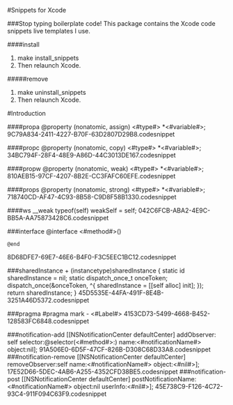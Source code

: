
#Snippets  for Xcode

###Stop typing boilerplate code!This package contains the Xcode code snippets live templates I use.
####install1. make install_snippets2. Then relaunch Xcode.

#####remove
1. make uninstall_snippets
2. Then relaunch Xcode.
<!--#####Snippets path
	~/Library/Developer/Xcode/UserData/CodeSnippets-->

#Introduction
<!--***-->


<!--####mockitoios   

	#define MOCKITO_SHORTHAND
	#import "OCMockitoIOS/OCMockitoIOS.h";
1C2FBA6C-FA44-4408-AE45-F6071D31F4FA.codesnippet  


-->


<!--####setup
	- (void)setUp
	{
	    [super setUp];
	    #set up#;
	}
4DA65AE7-2FD0-4F79-842B-14FBB42E31D2.codesnippet-->


<!--####testoutlet
	- (void)test<#Outlet#>_ShouldBeConnected
	{
	    [sut view];
	    
	    assertThat(sut.<#outlet#>, is(notNilValue()));
	}
05CE602B-A281-4B4C-80A2-4F3A9C4E6902.codesnippet-->



<!--####teardown
	- (void)tearDown
	{
	    &lt;#tear down#&gt;
	    [super tearDown];
	}
9C175617-CE05-4BCA-848D-C4E4DAC19851.codesnippet-->


<!--####testbutton
	- (void)test&lt;#NameOfButton#&gt;ButtonAction
	{
	    [sut view];
	    
	    assertThat([sut.&lt;#button outlet#&gt; actionsForTarget:sut forControlEvent:UIControlEventTouchUpInside],
	               contains(@"&lt;#selector name#&gt;", nil));
	}
17D94DE5-BC5B-49F6-9697-E1D2FE4A354B.codesnippet-->


<!--####mockito
	#define MOCKITO_SHORTHAND
	#import &lt;OCMockito/OCMockito.h&gt;
CF8330B7-AA6D-48C7-96AD-20F7C943B51B.codesnippet
-->


<!--####hamcrest
	#define HC_SHORTHAND
	#import &lt;OCHamcrest/OCHamcrest.h&gt;
D3B7BE53-9A14-42F8-94D9-6B273C29B338.codesnippet

####hamcrestios
	#define HC_SHORTHAND
	#import &lt;OCHamcrestIOS/OCHamcrestIOS.h&gt;
-->	
	

####propa
	@property (nonatomic, assign) <#type#> *<#variable#>;
9C79A834-2411-4227-B70F-63D2807D29B8.codesnippet


####propc
	@property (nonatomic, copy) <#type#> *<#variable#>;
34BC794F-28F4-48E9-A86D-44C3013DE167.codesnippet



####propw
	@property (nonatomic, weak) <#type#> *<#variable#>;
810AEB15-97CF-4207-8B2E-CC3FAFC60EFE.codesnippet



####props
	@property (nonatomic, strong) <#type#> *<#variable#>;
718740CD-AF47-4C93-8B58-C9D8F58B1330.codesnippet


####ws
	__weak typeof(self) weakSelf = self;
042C6FCB-ABA2-4E9C-BB5A-AA75873428C6.codesnippet

<!--***


####outw
	@property (nonatomic, weak) IBOutlet &lt;#type#&gt; *&lt;#variable#&gt;
871F3ACE-BE01-426B-8E75-7ED8B6C04CE2.codesnippet

####action
	- (IBAction)&lt;#action#&gt;:(id)sender;
5289C7C8-FE2F-499D-B5D6-51EBC21DD265.codesnippet





####outs
	@property (nonatomic, strong) IBOutlet &lt;#type#&gt; *&lt;#variable#&gt;;
B458146A-937C-4B33-96C8-34BE8B9B0CBE.codesnippet-->



###interface
	@interface <#method#>()
	
	@end
8D68DFE7-69E7-46E6-B4F0-F3C5EEC1BC12.codesnippet

###sharedInstance
	+ (instancetype)sharedInstance
	{
	    static id sharedInstance = nil;
	    static dispatch_once_t onceToken;
	    dispatch_once(&onceToken, ^{
	        sharedInstance = [[self alloc] init];
	    });    
	    return sharedInstance;
	}
45D5535E-44FA-491F-8E4B-3251A46D5372.codesnippet

###pragma
	#pragma mark - <#Label#>
4153CD73-5499-4668-B452-128583FC6848.codesnippet


###notification-add
    [[NSNotificationCenter defaultCenter] addObserver: self selector:@selector(<#method#>:) name:<#notificationName#> object:nil];
91A506E0-6D5F-47CF-826B-D308C68D33A8.codesnippet
###notification-remove
    [[NSNotificationCenter defaultCenter] removeObserver:self name:<#notificationName#> object:<#nil#>];
17E52D66-5DEC-4AB6-A255-4352CFD38BE5.codesnippet
###notification-post
	 [[NSNotificationCenter defaultCenter] postNotificationName:<#notificationName#> object:nil userInfo:<#nil#>];
45E738C9-F126-4C72-93C4-911F094C63F9.codesnippet